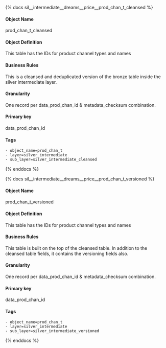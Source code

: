 {% docs sil__intermediate__dreams__price__prod_chan_t_cleansed %}

#### Object Name
prod_chan_t_cleansed

#### Object Definition
This table has the IDs for product channel types and names

#### Business Rules
This is a cleansed and deduplicated version of the bronze table inside the silver intermediate layer.

#### Granularity
One record per data_prod_chan_id & metadata_checksum combination.

#### Primary key
data_prod_chan_id

#### Tags
    - object_name=prod_chan_t
    - layer=silver_intermediate
    - sub_layer=silver_intermediate_cleansed

{% enddocs %}

{% docs sil__intermediate__dreams__price__prod_chan_t_versioned %}

#### Object Name
prod_chan_t_versioned

#### Object Definition
This table has the IDs for product channel types and names

#### Business Rules
This table is built on the top of the cleansed table. In addition to the cleansed table fields, it contains the versioning fields also.

#### Granularity
One record per data_prod_chan_id & metadata_checksum combination.

#### Primary key
data_prod_chan_id

#### Tags
    - object_name=prod_chan_t
    - layer=silver_intermediate
    - sub_layer=silver_intermediate_versioned

{% enddocs %}